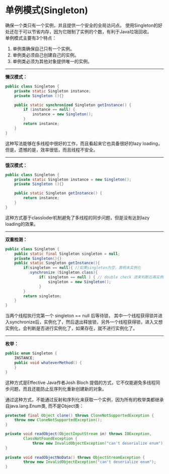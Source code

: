 # 单例模式(Singleton)

确保一个类只有一个实例，并且提供一个安全的全局访问点。
使用Singleton的好处还在于可以节省内存，因为它限制了实例的个数，有利于Java垃圾回收。
<br>
单例模式主要有3个特点：

1. 单例类确保自己只有一个实例。
2. 单例类必须自己创建自己的实例。
3. 单例类必须为其他对象提供唯一的实例。

-------------------

**懒汉模式：**

```java
public class Singleton {
    private static Singleton instance;
    private Singleton (){}

    public static synchronized Singleton getInstance() {
        if (instance == null) {
            instance = new Singleton();
        }
        return instance;
    }
}
```

这种写法能够在多线程中很好的工作，而且看起来它也具备很好的lazy loading，但是，遗憾的是，效率很低，而且线程不安全。

-------------------

**饿汉模式：**

```java
public class Singleton {
    private static Singleton instance = new Singleton();
    private Singleton (){}

    public static Singleton getInstance() {
        return instance;
    }
}
```

这种方式基于classloder机制避免了多线程的同步问题，但是没有达到lazy loading的效果。

-------------------

**双重检测：**

```java
public class Singleton {
    public static final Singleton singleton = null;
    private Singleton(){}
    public static Singleton getInstance(){
        if(singleton == null){ //如果singleton为空，表明未实例化
           synchronize (Singleton.class){
               if( singleton == null ) { // double check 进来判断后再实例化。
                   singleton = new Singleton();
               }
        }
        return singleton;
    }
}
```

当两个线程执行完第一个 singleton == null 后等待锁， 其中一个线程获得锁并进入synchronize后，实例化了，然后退出释放锁，另外一个线程获得锁，进入又想实例化，会判断是否进行实例化了，如果存在，就不进行实例化了。

-------------------

**枚举：**

```java
public enum Singleton {  
    INSTANCE;  
    public void whateverMethod() {  
    }  
}  
```

这种方式是Effective Java作者Josh Bloch 提倡的方式，它不仅能避免多线程同步问题，而且还能防止反序列化重新创建新的对象。

通过这种方式，不能通过反射和序列化来获取一个实例，因为所有的枚举类都继承自java.lang.Enum类, 而不是Object类：

```java
protected final Object clone() throws CloneNotSupportedException {  
    throw new CloneNotSupportedException();  
} 

private void readObject(ObjectInputStream in) throws IOException,  
        ClassNotFoundException {  
            throw new InvalidObjectException("can't deserialize enum");  
}  
  
private void readObjectNoData() throws ObjectStreamException {  
        throw new InvalidObjectException("can't deserialize enum");  
}  
```
